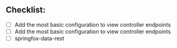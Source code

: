 ## Checklist:
- [ ] Add the most basic configuration to view controller endpoints
- [ ] Add the most basic configuration to view controller endpoints
- [ ] springfox-data-rest
